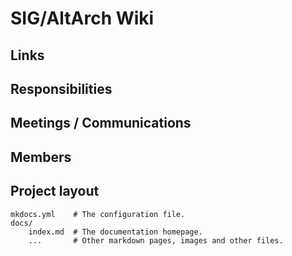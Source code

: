 # SIG/AltArch Wiki

## Links

## Responsibilities

## Meetings / Communications

## Members

## Project layout

    mkdocs.yml    # The configuration file.
    docs/
        index.md  # The documentation homepage.
        ...       # Other markdown pages, images and other files.

